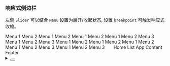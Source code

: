 ### 响应式侧边栏

左侧 `Slider` 可以结合 `Menu` 设置为展开/收起状态, 设置 `breakpoint` 可触发响应式收缩。

<div class="cell-demo vp-raw">
  <yc-layout class="layout-demo">
    <yc-layout-sider
      breakpoint="lg"
      :width="220"
      collapsible
      :collapsed="collapsed"
      @collapse="onCollapse">
      <div class="logo" />
      <yc-menu
        :defaultOpenKeys="['1']"
        :defaultSelectedKeys="'0_2'"
        @menuItemClick="onClickMenuItem">
        <yc-menu-item
          path="0_1"
          disabled>
           <template #icon>
            <IconHome />
          </template>
          Menu 1
        </yc-menu-item>
        <yc-menu-item path="0_2">
       <template #icon>
            <IconCalendar />
          </template>
          Menu 2
        </yc-menu-item>
        <yc-sub-menu path="1">
          <template #icon>
            <IconCalendar />
          </template>
          <template #title>
            <span>Navigation 1</span>
          </template>
          <yc-menu-item path="1_1">Menu 1</yc-menu-item>
          <yc-menu-item path="1_2">Menu 2</yc-menu-item>
          <yc-sub-menu
            path="2"
            title="Navigation 2">
            <yc-menu-item path="2_1">Menu 1</yc-menu-item>
            <yc-menu-item path="2_2">Menu 2</yc-menu-item>
          </yc-sub-menu>
          <yc-sub-menu
            path="3"
            title="Navigation 3">
            <yc-menu-item path="3_1">Menu 1</yc-menu-item>
            <yc-menu-item path="3_2">Menu 2</yc-menu-item>
            <yc-menu-item path="3_3">Menu 3</yc-menu-item>
          </yc-sub-menu>
        </yc-sub-menu>
        <yc-sub-menu path="4">
          <template #icon>
            <IconCalendar />
          </template>
          <template #title>
            <span>Navigation 4</span>
          </template>
          <yc-menu-item path="4_1">Menu 1</yc-menu-item>
          <yc-menu-item path="4_2">Menu 2</yc-menu-item>
          <yc-menu-item path="4_3">Menu 3</yc-menu-item>
        </yc-sub-menu>
      </yc-menu>
    </yc-layout-sider>
    <yc-layout>
      <yc-layout-header>
        <yc-menu
          :openKeys="['1']"
          :selectedKeys="'0_2'"
          mode="horizontal">
          <yc-menu-item
            path="0_1"
            disabled>
            <IconHome />
            Menu 1
          </yc-menu-item>
          <yc-menu-item path="0_2">
            <IconCalendar />
            Menu 2
          </yc-menu-item>
          <yc-sub-menu path="1">
            <template #title>
              <span><IconCalendar />Navigation 1</span>
            </template>
            <yc-menu-item path="1_1">Menu 1</yc-menu-item>
            <yc-menu-item path="1_2">Menu 2</yc-menu-item>
            <yc-sub-menu
              path="2"
              title="Navigation 2">
              <yc-menu-item path="2_1">Menu 1</yc-menu-item>
              <yc-menu-item path="2_2">Menu 2</yc-menu-item>
            </yc-sub-menu>
            <yc-sub-menu
              path="3"
              title="Navigation 3">
              <yc-menu-item path="3_1">Menu 1</yc-menu-item>
              <yc-menu-item path="3_2">Menu 2</yc-menu-item>
              <yc-menu-item path="3_3">Menu 3</yc-menu-item>
            </yc-sub-menu>
          </yc-sub-menu>
          <yc-sub-menu path="4">
            <template #title>
              <span><IconCalendar />Navigation 4</span>
            </template>
            <yc-menu-item path="4_1">Menu 1</yc-menu-item>
            <yc-menu-item path="4_2">Menu 2</yc-menu-item>
            <yc-menu-item path="4_3">Menu 3</yc-menu-item>
          </yc-sub-menu>
        </yc-menu>
      </yc-layout-header>
      <yc-layout style="padding: 0 24px">
        <yc-breadcrumb :style="{ margin: '16px 0' }">
          <yc-breadcrumb-item>Home</yc-breadcrumb-item>
          <yc-breadcrumb-item>List</yc-breadcrumb-item>
          <yc-breadcrumb-item>App</yc-breadcrumb-item>
        </yc-breadcrumb>
        <yc-layout-content>Content</yc-layout-content>
        <yc-layout-footer>Footer</yc-layout-footer>
      </yc-layout>
    </yc-layout>

  </yc-layout>
</div>

<script>
import { defineComponent, ref } from 'vue';
import { Message } from '@arco-design/web-vue';
import { IconHome, IconCalendar } from '@arco-design/web-vue/es/icon';

export default defineComponent({
  components: {
    IconHome,
    IconCalendar,
  },
  setup() {
    const collapsed = ref(false);
    const onCollapse = (val, type) => {
      const content = type === 'responsive' ? '触发响应式收缩' : '点击触发收缩';
      Message.info({
        content,
        duration: 2000,
      });
      collapsed.value = val;
    };
    return {
      collapsed,
      onCollapse,
      onClickMenuItem(key) {
        Message.info({ content: `You select ${key}`, showIcon: true });
      },
    };
  },
});
</script>

<style scoped>
.layout-demo {
  height: 500px;
  background: var(--color-fill-2);
  border: 1px solid var(--color-border);
}
.layout-demo :deep(.yc-layout-sider) .logo {
  height: 32px;
  margin: 12px 8px;
  background: rgba(255, 255, 255, 0.2);
}
.layout-demo :deep(.yc-layout-sider-light) .logo {
  background: var(--color-fill-2);
}
.layout-demo :deep(.yc-layout-header) {
  height: 64px;
  line-height: 64px;
  background: var(--color-bg-3);
}
.layout-demo :deep(.yc-layout-footer) {
  height: 48px;
  color: var(--color-text-2);
  font-weight: 400;
  font-size: 14px;
  line-height: 48px;
}
.layout-demo :deep(.yc-layout-content) {
  color: var(--color-text-2);
  font-weight: 400;
  font-size: 14px;
  background: var(--color-bg-3);
}
.layout-demo :deep(.yc-layout-footer),
.layout-demo :deep(.yc-layout-content) {
  display: flex;
  flex-direction: column;
  justify-content: center;
  color: var(--color-white);
  font-size: 16px;
  font-stretch: condensed;
  text-align: center;
}
</style>

<details>
<summary>
 <button class="code-btn"  >
    <icon-code />
 </button>
</summary>

```vue
<template>
  <yc-layout class="layout-demo">
    <yc-layout-sider
      theme="dark"
      breakpoint="lg"
      :width="220"
      collapsible
      :collapsed="collapsed"
      @collapse="onCollapse">
      <div class="logo" />
      <yc-menu
        :defaultOpenKeys="['1']"
        :defaultSelectedKeys="'0_2'"
        @menuItemClick="onClickMenuItem">
        <yc-menu-item
          path="0_1"
          disabled>
          <template #icon>
            <IconHome />
          </template>
          Menu 1
        </yc-menu-item>
        <yc-menu-item path="0_2">
          <template #icon>
            <IconCalendar />
          </template>
          Menu 2
        </yc-menu-item>
        <yc-sub-menu path="1">
          <template #icon>
            <IconCalendar />
          </template>
          <template #title>
            <span>Navigation 1</span>
          </template>
          <yc-menu-item path="1_1">Menu 1</yc-menu-item>
          <yc-menu-item path="1_2">Menu 2</yc-menu-item>
          <yc-sub-menu
            path="2"
            title="Navigation 2">
            <yc-menu-item path="2_1">Menu 1</yc-menu-item>
            <yc-menu-item path="2_2">Menu 2</yc-menu-item>
          </yc-sub-menu>
          <yc-sub-menu
            path="3"
            title="Navigation 3">
            <yc-menu-item path="3_1">Menu 1</yc-menu-item>
            <yc-menu-item path="3_2">Menu 2</yc-menu-item>
            <yc-menu-item path="3_3">Menu 3</yc-menu-item>
          </yc-sub-menu>
        </yc-sub-menu>
        <yc-sub-menu path="4">
          <template #icon>
            <IconCalendar />
          </template>
          <template #title>
            <span>Navigation 4</span>
          </template>
          <yc-menu-item path="4_1">Menu 1</yc-menu-item>
          <yc-menu-item path="4_2">Menu 2</yc-menu-item>
          <yc-menu-item path="4_3">Menu 3</yc-menu-item>
        </yc-sub-menu>
      </yc-menu>
    </yc-layout-sider>
    <yc-layout>
      <yc-layout-header>
        <yc-menu
          :openKeys="['1']"
          :selectedKeys="'0_2'"
          mode="horizontal">
          <yc-menu-item
            path="0_1"
            disabled>
            <IconHome />
            Menu 1
          </yc-menu-item>
          <yc-menu-item path="0_2">
            <IconCalendar />
            Menu 2
          </yc-menu-item>
          <yc-sub-menu path="1">
            <template #title>
              <span><IconCalendar />Navigation 1</span>
            </template>
            <yc-menu-item path="1_1">Menu 1</yc-menu-item>
            <yc-menu-item path="1_2">Menu 2</yc-menu-item>
            <yc-sub-menu
              path="2"
              title="Navigation 2">
              <yc-menu-item path="2_1">Menu 1</yc-menu-item>
              <yc-menu-item path="2_2">Menu 2</yc-menu-item>
            </yc-sub-menu>
            <yc-sub-menu
              path="3"
              title="Navigation 3">
              <yc-menu-item path="3_1">Menu 1</yc-menu-item>
              <yc-menu-item path="3_2">Menu 2</yc-menu-item>
              <yc-menu-item path="3_3">Menu 3</yc-menu-item>
            </yc-sub-menu>
          </yc-sub-menu>
          <yc-sub-menu path="4">
            <template #title>
              <span><IconCalendar />Navigation 4</span>
            </template>
            <yc-menu-item path="4_1">Menu 1</yc-menu-item>
            <yc-menu-item path="4_2">Menu 2</yc-menu-item>
            <yc-menu-item path="4_3">Menu 3</yc-menu-item>
          </yc-sub-menu>
        </yc-menu>
      </yc-layout-header>
      <yc-layout style="padding: 0 24px">
        <yc-breadcrumb :style="{ margin: '16px 0' }">
          <yc-breadcrumb-item>Home</yc-breadcrumb-item>
          <yc-breadcrumb-item>List</yc-breadcrumb-item>
          <yc-breadcrumb-item>App</yc-breadcrumb-item>
        </yc-breadcrumb>
        <yc-layout-content>Content</yc-layout-content>
        <yc-layout-footer>Footer</yc-layout-footer>
      </yc-layout>
    </yc-layout>
  </yc-layout>
</template>

<script>
import { defineComponent, ref } from 'vue';
import { Message } from '@arco-design/web-vue';
import { IconHome, IconCalendar } from '@arco-design/web-vue/es/icon';

export default defineComponent({
  components: {
    IconHome,
    IconCalendar,
  },
  setup() {
    const collapsed = ref(false);
    const onCollapse = (val, type) => {
      const content = type === 'responsive' ? '触发响应式收缩' : '点击触发收缩';
      Message.info({
        content,
        duration: 2000,
      });
      collapsed.value = val;
    };
    return {
      collapsed,
      onCollapse,
      onClickMenuItem(key) {
        Message.info({ content: `You select ${key}`, showIcon: true });
      },
    };
  },
});
</script>

<style scoped>
.layout-demo {
  height: 500px;
  background: var(--color-fill-2);
  border: 1px solid var(--color-border);
}
.layout-demo :deep(.yc-layout-sider) .logo {
  height: 32px;
  margin: 12px 8px;
  background: rgba(255, 255, 255, 0.2);
}
.layout-demo :deep(.yc-layout-sider-light) .logo {
  background: var(--color-fill-2);
}
.layout-demo :deep(.yc-layout-header) {
  height: 64px;
  line-height: 64px;
  background: var(--color-bg-3);
}
.layout-demo :deep(.yc-layout-footer) {
  height: 48px;
  color: var(--color-text-2);
  font-weight: 400;
  font-size: 14px;
  line-height: 48px;
}
.layout-demo :deep(.yc-layout-content) {
  color: var(--color-text-2);
  font-weight: 400;
  font-size: 14px;
  background: var(--color-bg-3);
}
.layout-demo :deep(.yc-layout-footer),
.layout-demo :deep(.yc-layout-content) {
  display: flex;
  flex-direction: column;
  justify-content: center;
  color: var(--color-white);
  font-size: 16px;
  font-stretch: condensed;
  text-align: center;
}
</style>
```

</details>
